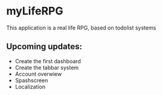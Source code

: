# myLifeRPG


This application is a real life RPG, based on todolist systems


## Upcoming updates: 


- Create the first dashboard
- Create the tabbar system
- Account overwiew
- Spashscreen
- Localization 
